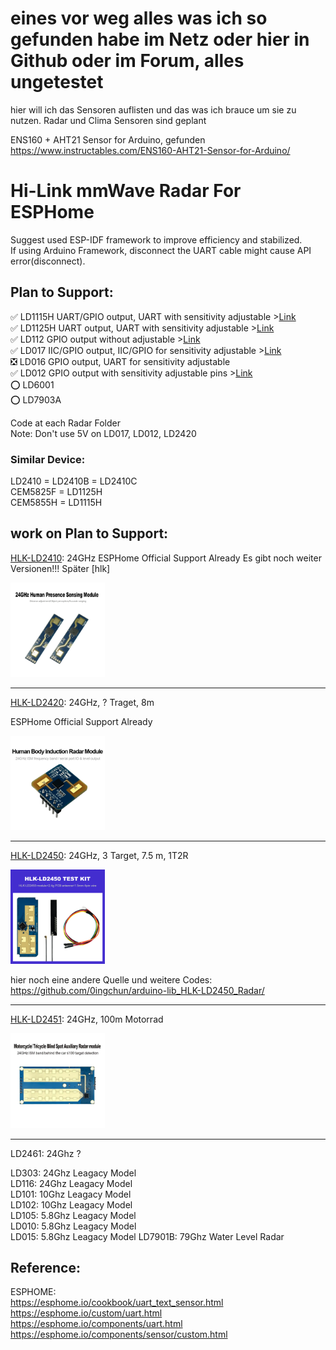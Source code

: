 # eines vor weg alles was ich so gefunden habe im Netz oder hier in Github oder im Forum, alles ungetestet

hier will ich das Sensoren auflisten und das was ich brauce um sie zu nutzen. 
Radar und Clima Sensoren sind geplant

ENS160 + AHT21 Sensor for Arduino, gefunden https://www.instructables.com/ENS160-AHT21-Sensor-for-Arduino/

# Hi-Link mmWave Radar For ESPHome
Suggest used ESP-IDF framework to improve efficiency and stabilized.   
If using Arduino Framework, disconnect the UART cable might cause API error(disconnect).
## Plan to Support:
:white_check_mark: LD1115H UART/GPIO output, UART with sensitivity adjustable >[Link](./sensoren/radar/LD1115H)    
:white_check_mark: LD1125H UART output, UART with sensitivity adjustable >[Link](./sensoren/radar/LD1115H)     
:white_check_mark: LD112 GPIO output without adjustable >[Link](./sensoren/radar/LD112)  
:white_check_mark: LD017 IIC/GPIO output, IIC/GPIO for sensitivity adjustable >[Link](./sensoren/radar/LD017)     
:negative_squared_cross_mark: LD016 GPIO output, UART for sensitivity adjustable   
:white_check_mark: LD012 GPIO output with sensitivity adjustable pins >[Link](./sensoren/radar/LD012)  
:o: LD6001   
:o: LD7903A   

Code at each Radar Folder   
Note: Don't use 5V on LD017, LD012, LD2420   

### Similar Device:
LD2410 = LD2410B = LD2410C   
CEM5825F = LD1125H   
CEM5855H = LD1115H   


## work on Plan to Support:   
[HLK-LD2410](sensoren/radar/LD2410/README.md): 24GHz ESPHome Official Support Already
Es gibt noch weiter Versionen!!! Später [hlk]

<img src="sensoren/radar/LD2410/hlk-LD2410_from_hlktech.net.png" width=30% height=30%>

---

[HLK-LD2420](sensoren/radar/LD2420): 24GHz, ? Traget, 8m 

ESPHome Official Support Already

<img src="sensoren/radar/LD2420/HLK-LD2420_from_hlktech.net.png" width=30% height=30%>

---

[HLK-LD2450](sensoren/radar/LD2450/README.md): 24GHz, 3 Target, 7.5 m, 1T2R   

<img src="sensoren/radar/LD2450/hlk-LD2450_hlktech.net.png" width=30% height=30%>

hier noch eine andere Quelle und weitere Codes: https://github.com/0ingchun/arduino-lib_HLK-LD2450_Radar/

---

[HLK-LD2451](sensoren/radar/LD2451/README.md): 24GHz, 100m Motorrad 

<img src="sensoren/radar/LD2451/1919.webp" width=30% height=30%>

---

LD2461: 24Ghz ?    
  
LD303: 24Ghz Leagacy Model    
LD116: 24Ghz Leagacy Model   
LD101: 10Ghz Leagacy Model   
LD102: 10Ghz Leagacy Model   
LD105: 5.8Ghz Leagacy Model   
LD010: 5.8Ghz Leagacy Model   
LD015: 5.8Ghz Leagacy Model
LD7901B: 79Ghz Water Level Radar    

## Reference:  
  ESPHOME:  
    <https://esphome.io/cookbook/uart_text_sensor.html>  
    https://esphome.io/custom/uart.html  
    https://esphome.io/components/uart.html  
    https://esphome.io/components/sensor/custom.html   
